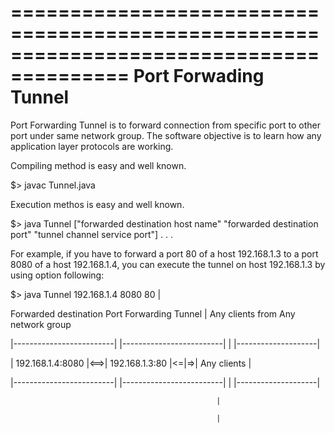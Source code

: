 ========================================================================================
  Port Forwading Tunnel
========================================================================================

 Port Forwarding Tunnel is to forward connection from specific port to other port under 
same network group. The software objective is to learn how any application layer protocols 
are working. 

Compiling method is easy and well known.

$> javac Tunnel.java

Execution methos is easy and well known.

$> java Tunnel ["forwarded destination host name" "forwarded destination port" 
"tunnel channel service port"] . . .

For example, if you have to forward a port 80 of a host 192.168.1.3 to a port 8080 of a 
host 192.168.1.4, you can execute the tunnel on host 192.168.1.3 by using option following:

$> java Tunnel 192.168.1.4 8080 80
                                                  |
                                                  
 Forwarded destination    Port Forwarding Tunnel  |  Any clients from Any network group
 
|-------------------------|    |-------------------------|  |  |--------------------|

|   192.168.1.4:8080      |<==>|    192.168.1.3:80       |<=|=>|   Any clients      |

|-------------------------|    |-------------------------|  |  |--------------------|

                                                  |
                                                  
                                                  |
                                                  
